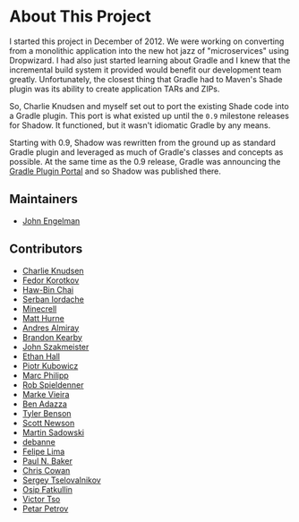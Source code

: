 # About This Project

I started this project in December of 2012. We were working on converting from a monolithic application into the
new hot jazz of "microservices" using Dropwizard.
I had also just started learning about Gradle and I knew that the incremental build system it provided would benefit
our development team greatly.
Unfortunately, the closest thing that Gradle had to Maven's Shade plugin was its ability to create application TARs and
ZIPs.

So, Charlie Knudsen and myself set out to port the existing Shade code into a Gradle plugin.
This port is what existed up until the `0.9` milestone releases for Shadow.
It functioned, but it wasn't idiomatic Gradle by any means.

Starting with 0.9, Shadow was rewritten from the ground up as standard Gradle plugin and leveraged as much of Gradle's
classes and concepts as possible.
At the same time as the 0.9 release, Gradle was announcing the [Gradle Plugin Portal](https://plugins.gradle.org) and
so Shadow was published there.

## Maintainers

* [John Engelman](https://github.com/johnrengelman)

## Contributors

* [Charlie Knudsen](https://github.com/charliek)
* [Fedor Korotkov](https://github.com/fkorotkov)
* [Haw-Bin Chai](https://github.com/hbchai)
* [Serban Iordache](https://github.com/siordache)
* [Minecrell](https://github.com/Minecrell)
* [Matt Hurne](https://github.com/mhurne)
* [Andres Almiray](https://github.com/aalmiray)
* [Brandon Kearby](https://github.com/brandonkearby)
* [John Szakmeister](https://github.com/jszakmeister)
* [Ethan Hall](https://github.com/ethankhall)
* [Piotr Kubowicz](https://github.com/pkubowicz)
* [Marc Philipp](https://github.com/marcphilipp)
* [Rob Spieldenner](https://github.com/rspieldenner)
* [Marke Vieira](https://github.com/mark-vieira)
* [Ben Adazza](https://github.com/ben-adazza)
* [Tyler Benson](https://github.com/tylerbenson)
* [Scott Newson](https://github.com/sgnewson)
* [Martin Sadowski](https://github.com/ttsiebzehntt)
* [debanne](https://github.com/debanne)
* [Felipe Lima](https://github.com/felipecsl)
* [Paul N. Baker](https://github.com/paul-nelson-baker)
* [Chris Cowan](https://github.com/Macil)
* [Sergey Tselovalnikov](https://github.com/SerCeMan)
* [Osip Fatkullin](https://github.com/osipxd)
* [Victor Tso](https://github.com/roxchkplusony)
* [Petar Petrov](https://github.com/petarov)

